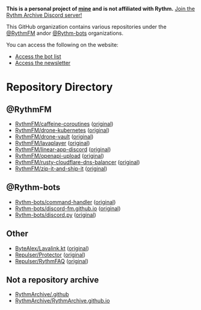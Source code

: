 **This is a personal project of [mine](https://jbmagination.com) and is not affiliated with Rythm.** [Join the Rythm Archive Discord server!](https://discord.gg/y4rvSakACD)

This GitHub organization contains various repositories under the [@RythmFM](https://github.com/RythmFM) andor [@Rythm-bots](https://github.com/Rythm-bots) organizations.

You can access the following on the website:
* [Access the bot list](https://RythmArchive.github.io/bots)
* [Access the newsletter](https://RythmArchive.github.io/newsletter)

# Repository Directory
## @RythmFM
* [RythmFM/caffeine-coroutines](https://github.com/RythmArchive/caffeine-coroutines) ([original](https://github.com/RythmFM/caffeine-coroutines))
* [RythmFM/drone-kubernetes](https://github.com/RythmFM/drone-kubernetes) ([original](https://github.com/RythmFM/drone-kubernetes))
* [RythmFM/drone-vault](https://github.com/RythmArchive/drone-vault) ([original](https://github.com/RythmFM/drone-vault))
* [RythmFM/lavaplayer](https://github.com/RythmArchive/lavaplayer) ([original](https://github.com/RythmFM/lavaplayer))
* [RythmFM/linear-app-discord](https://github.com/RythmArchive/linear-app-discord) ([original](https://github.com/RythmFM/linear-app-discord))
* [RythmFM/openapi-upload](https://github.com/RythmArchive/openapi-upload) ([original](https://github.com/RythmFM/openapi-upload))
* [RythmFM/rusty-cloudflare-dns-balancer](https://github.com/RythmArchive/rusty-cloudflare-dns-balancer) ([original](https://github.com/RythmFM/rusty-cloudflare-dns-balancer))
* [RythmFM/zip-it-and-ship-it](https://github.com/RythmArchive/zip-it-and-ship-it) ([original](https://github.com/RythmFM/zip-it-and-ship-it))


## @Rythm-bots
* [Rythm-bots/command-handler](https://github.com/RythmArchive/command-handler) ([original](https://github.com/Rythm-bots/command-handler))
* [Rythm-bots/discord-fm.github.io](https://github.com/RythmArchive/discord-fm.github.io) ([original](https://github.com/Rythm-bots/discord-fm.github.io))
* [Rythm-bots/discord.py](https://github.com/RythmArchive/discord.py) ([original](https://github.com/Rythm-bots/discord.py))

## Other
* [ByteAlex/Lavalink.kt](https://github.com/RythmArchive/Lavalink.kt) ([original](https://github.com/ByteAlex/Lavalink.kt))
* [Repulser/Protector](https://github.com/RythmArchive/Protector) ([original](https://github.com/Repulser/Protector))
* [Repulser/RythmFAQ](https://github.com/RythmArchive/RythmFAQ) ([original](https://github.com/Repulser/RythmFAQ))

## Not a repository archive
* [RythmArchive/.github](https://github.com/RythmArchive/.github)
* [RythmArchive/RythmArchive.github.io](https://github.com/RythmArchive/RythmArchive.github.io)
